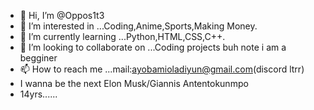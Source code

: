 - 👋 Hi, I’m @Oppos1t3
- 👀 I’m interested in ...Coding,Anime,Sports,Making Money.
- 🌱 I’m currently learning ...Python,HTML,CSS,C++.
- 💞️ I’m looking to collaborate on ...Coding projects buh note i am a begginer
- 📫 How to reach me ...mail:ayobamioladiyun@gmail.com(discord ltrr)
- I wanna be the next Elon Musk/Giannis Antentokunmpo
- 14yrs......

<!---
Oppos1t3/Oppos1t3 is a ✨ special ✨ repository because its `README.md` (this file) appears on your GitHub profile.
You can click the Preview link to take a look at your changes.
--->
